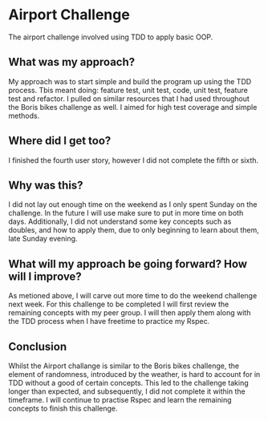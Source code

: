 # Airport Challenge

The airport challenge involved using TDD to apply basic OOP.

## What was my approach?

My approach was to start simple and build the program up using the TDD process. Tbis meant doing: feature test, unit test, code, unit test, feature test and refactor. I pulled on similar resources that I had used throughout the Boris bikes challenge as well. I aimed for high test coverage and simple methods. 

## Where did I get too?

I finished the fourth user story, however I did not complete the fifth or sixth.

## Why was this?

I did not lay out enough time on the weekend as I only spent Sunday on the challenge. In the future I will use make sure to put in more time on both days. Additionally, I did not understand some key concepts such as doubles, and how to apply them, due to only beginning to learn about them, late Sunday evening.

## What will my approach be going forward? How will I improve?

As metioned above, I will carve out more time to do the weekend challenge next week. For this challenge to be completed I will first review the remaining concepts with my peer group. I will then apply them along with the TDD process when I have freetime to practice my Rspec.

## Conclusion

Whilst the Airport challange is similar to the Boris bikes challenge, the element of randomness, introduced by the weather, is hard to account for in TDD without a good of certain concepts. This led to the challenge taking longer than expected, and subsequently, I did not complete it within the timeframe. I will continue to practise Rspec and learn the remaining concepts to finish this challenge.

